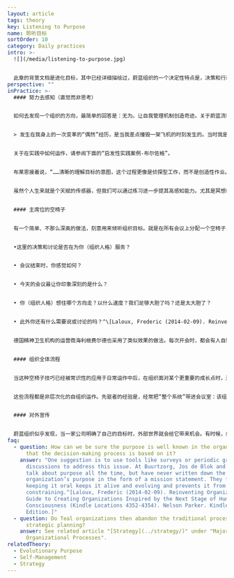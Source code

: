 ```yaml
---
layout: article
tags: theory
key: Listening to Purpose
name: 聆听目标
sortOrder: 10
category: Daily practices
intro: >-
  ![](/media/listening-to-purpose.jpg)


  此章的背景文档是进化目标，其中已经详细描绘过，蔚蓝组织的一个决定性特点是，决策和行动的动力和方向，都是达成组织目标的愿望。蔚蓝组织的目标会与时俱进的变化，与利益最大化和打败竞争对手这样的传统目标完全不同。如果我们承认，一个有目标的组织，具有其本身的成长能量和方向感，并且其成员的任务就是跟随组织的真正方向而不是刻意去引导它，那么问题是，“我们如何知道组织想去哪里？”这个提问引出一个蔚蓝组织的关键流程，经常被称为聆听目标。
perspective: ""
inPractice: >-
  #### 努力去感知（直觉而非思考）


  如何去发现一个组织的方向，最简单的回答是：无为。让自我管理机制创造奇迹。关于蔚蓝流程经常会出现一个词语：感知。我们都是自然的传感器。我们都有天赋，能感知到某件事是否有进展，或感知到一个新机遇。（与高次元意识的沟通--直觉）。在自我管理流程下，每个人都可以做感知器，去初始化一些改变--正如生命器官中每个细胞都能感受环境并将改变需求报告给器官。我们无法停止感知。感知无处无时不在，但在传统组织内，信息一般会被滤掉。只有那些在金字塔顶被感知到的讯号，才有机会得到反应和行动（靠塔顶的智慧而非集体智慧）。但不幸的是，这些讯号经常会在传达中被高度扭曲或偏离现场真相。霍尔的布莱恩使用一个有力的比喻来谈论传统组织如何过滤人们感知环境的能力：


  > 发生在我身上的一次变革的“偶然”经历，是当我差点撞毁一架飞机的时刻发生的。当时我是一名学生飞行员，在单飞不久，“低电压”灯亮了。所有其他的仪表都在告诉我“一切都很好”，所以我忽略了它。就像我们在组织生活中，当一个单独的“仪表”（一个成员）感觉到一些其他人没有经历过的事情而提醒时，一般会因不理解而被忽略（进而失去回避困境的机会）。事实证明，在驾驶飞机时，忽视一个关键的仪表是一个非常糟糕的决定。这个经历有助于促进我寻找恰当的组织方法，不再因同样的盲目性而体验困境——一个组织，该如何充分重视利用每个成员的感应器仪表，而不“忽略那个低压灯”？^\[Laloux, Frederic (2014-02-09) Reinventing Organizations: A Guide to Creating Organizations Inspired by the Next Stage of Human Consciousness (Kindle Locations 4383-4394). Nelson Parker. Kindle Edition.]


  关于在实践中如何运作，请参阅下面的“启发性实践案例-布尔佐格”。


  布莱恩接着说，“……清晰的理解目标的意图，这个过程更像是侦探型工作，而不是创造性作业。你在寻找的东西已经在那里，等待着被发现——这正如你孩子的人生目的，不属于你自由意志的决策范畴。单纯的问问自己：“根据我们目前的环境以及所拥有的资源、人才和能力，所提供的产品或服务，公司的历史和市场空间等素材，自己的组织能帮助创造或在世界上表现出的最深层潜力是什么？为什么世界需要这个组织？”^\[Robertson, Brian J. (2015-06-02). Holacracy: The New Management System for a Rapidly Changing World (Kindle Locations 482-485). Henry Holt and Co.. Kindle Edition.]


  虽然个人生来就是个天赋的传感器，但我们可以通过练习进一步提其高感知能力。尤其是冥想或精神实践（心之六美德等灵性实践），可以帮助我们远离以自我为中心的需求，挖掘更广泛的智慧源泉。^\[Laloux, Frederic (2014-02-09). Reinventing Organizations: A Guide to Creating Organizations Inspired by the Next Stage of Human Consciousness (Kindle Locations 4411-4413). Nelson Parker. Kindle Edition.] 关于在实践中如何运作，请参阅下面的“启发性实践案例-桑楚”。


  #### 主席位的空椅子


  有一个简单、不那么深奥的做法，刻意用来倾听组织目标。就是在所有会议上分配一个空椅子，来代表组织人格和组织的进化目标。任何参加会议的人都可以在任何时候换座位坐在这把主席椅子上，负责倾听组织的声音并成为组织的代言人。空椅子可以明确的使用，也可以作为我们头脑中的指导声音。当你坐在这把椅子上的时候，可以沉思下面这些提问：


  •这里的决策和讨论是否在为你（组织人格）服务？


  • 会议结束时，你感觉如何？


  • 今天的会议最让你印象深刻的是什么？


  • 你（组织人格）想往哪个方向走？以什么速度？我们足够大胆了吗？还是太大胆了？


  • 此外你还有什么需要说或讨论的吗？^\[Laloux, Frederic (2014-02-09). Reinventing Organizations: A Guide to Creating Organizations Inspired by the Next Stage of Human Consciousness (Kindle Locations 4432-4437). Nelson Parker. Kindle Edition.]


  德国精神卫生机构的运营商海利根费尔德也采用了类似效果的做法。每次开会时，都会有人自愿带上一对丁沙钟，两个小手钹，可以发出美妙晶莹的声音。每当一个人觉得基本规则没有得到尊重，或者会议服务于人格的自我而不是组织目的时，她可以响铃。并制定规则，在最后一丝钹音结束之前，任何人都不能说--静候余音彻底消失，往往需要令人惊讶的漫长时间。在静默中，与会者要反思一个问题：“我的言行是否在为我们正在讨论的主题和组织目标服务？“现在，同事们已经习惯了这种做法，只要伸手敲钹，就能让会议重回正轨。”（避免脾气和人格驱动的白热化跑题争论）^\[Laloux, Frederic (2014-02-09). Reinventing Organizations: A Guide to Creating Organizations Inspired by the Next Stage of Human Consciousness (Kindle Locations 3595-3602). Nelson Parker. Kindle Edition.]


  #### 组织全体流程


  当这种空椅子技巧已经被常识性的应用于日常运作中后，在组织面对某个更重要的成长点时，还可以启用一套更高级的流程用来帮助更大范围的成员，快乐的聆听其组织的目标和方向感。这类高级流程包括，括奥托·沙尔默的“U理论”、大卫·库佩里德的“鉴赏性探究”、马文·魏斯堡和桑德拉·贾诺夫的“未来搜索”、“世界咖啡馆”、“解放构架”和哈里森·欧文的“开放空间”。


  这些流程都是非层次化的自组织运作。先驱者的经验是，经常把“整个系统”带进会议室：该组织的所有同事，不管是几十人、几百人还是几千人，都聚集在一起，进行为期一天或几天的工作会议。还可以邀请客户、协作伙伴和供应商加入，为这种探询添加有贡献的见解。每一个流程形式上各不相同，但有一个共同点：这些流程实现一个传统上不太可能的壮举，即让每个人都有发言权（即使有数千人参加），同时能将这些声音引导到一个有价值的集体成果上。^\[Laloux, Frederic (2014-02-09). Reinventing Organizations: A Guide to Creating Organizations Inspired by the Next Stage of Human Consciousness (Kindle Locations 4445-4454). Nelson Parker. Kindle Edition.]


  #### 对外宣传


  蔚蓝组织似乎发现，当一家公司明确了自己的目标时，外部世界就会给它带来机会。有时候，感觉好像不仅仅是组织内部的人感觉到了它想去哪里，也包括来自外部的人（主权整体力量）。例如，在布尔佐格，到目前为止，来自各种背景的人，都会主动与发起人德布洛克以及该组织中的其他人取得联系，探讨可能影响布尔佐格下一步发展方向的想法。德布洛克和他的同事欢迎这些面谈，并以开放的心态倾听。当感觉到讨论结果很有希望时，就开始进行实验，看看会发生什么效果。没有委员会，没有关卡流程，没有固定的预算。其实就是这么简单：讨论会自然发生，事情就从那里开始发展。注定要发生的事情会发生的感觉。（道法自然无为而治）^\[Laloux, Frederic (2014-02-09). Reinventing Organizations: A Guide to Creating Organizations Inspired by the Next Stage of Human Consciousness (Kindle Locations 4470-4478). Nelson Parker. Kindle Edition.]
faq:
  - question: How can we be sure the purpose is well known in the organization and
      that the decision-making process is based on it?
    answer: "One suggestion is to use tools like surveys or periodic group
      discussions to address this issue. At Buurtzorg, Jos de Blok and others
      talk about purpose all the time, but have never written down the
      organization’s purpose in the form of a mission statement. They find that
      keeping it oral keeps it alive and evolving and prevents it from becoming
      constraining.^[Laloux, Frederic (2014-02-09). Reinventing Organizations: A
      Guide to Creating Organizations Inspired by the Next Stage of Human
      Consciousness (Kindle Locations 4352-4354). Nelson Parker. Kindle
      Edition.]"
  - question: Do Teal organizations then abandon the traditional process of
      strategic planning?
    answer: See related article "[Strategy](../strategy/)" under "Major
      Organizational Processes".
relatedTheory:
  - Evolutionary Purpose
  - Self-Management
  - Strategy
---
```

